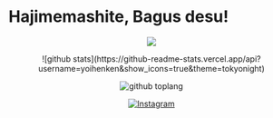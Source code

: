 <h1> Hajimemashite, Bagus desu! </h1>

<div  style="text-align:center" >
  <center>
<p align="center">
<img src="https://thumbs.gfycat.com/ImportantSafeBoutu-size_restricted.gif">

</p>
![github stats](https://github-readme-stats.vercel.app/api?username=yoihenken&show_icons=true&theme=tokyonight)

![github toplang](https://github-readme-stats.vercel.app/api/top-langs/?username=yoihenken&layout=compact&theme=tokyonight)

<a href="https://www.instagram.com/bagusbs22" target="_blank"><img src="https://img.shields.io/badge/Instagram-%23E4405F.svg?&style=flat-square&logo=instagram&logoColor=white" alt="Instagram"></a>

</center>
</div>
